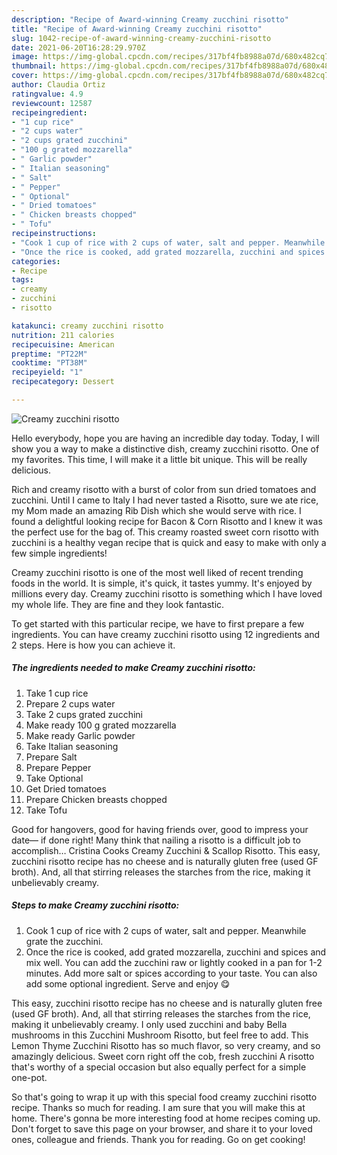 ```yaml
---
description: "Recipe of Award-winning Creamy zucchini risotto"
title: "Recipe of Award-winning Creamy zucchini risotto"
slug: 1042-recipe-of-award-winning-creamy-zucchini-risotto
date: 2021-06-20T16:28:29.970Z
image: https://img-global.cpcdn.com/recipes/317bf4fb8988a07d/680x482cq70/creamy-zucchini-risotto-recipe-main-photo.jpg
thumbnail: https://img-global.cpcdn.com/recipes/317bf4fb8988a07d/680x482cq70/creamy-zucchini-risotto-recipe-main-photo.jpg
cover: https://img-global.cpcdn.com/recipes/317bf4fb8988a07d/680x482cq70/creamy-zucchini-risotto-recipe-main-photo.jpg
author: Claudia Ortiz
ratingvalue: 4.9
reviewcount: 12587
recipeingredient:
- "1 cup rice"
- "2 cups water"
- "2 cups grated zucchini"
- "100 g grated mozzarella"
- " Garlic powder"
- " Italian seasoning"
- " Salt"
- " Pepper"
- " Optional"
- " Dried tomatoes"
- " Chicken breasts chopped"
- " Tofu"
recipeinstructions:
- "Cook 1 cup of rice with 2 cups of water, salt and pepper. Meanwhile grate the zucchini."
- "Once the rice is cooked, add grated mozzarella, zucchini and spices and mix well. You can add the zucchini raw or lightly cooked in a pan for 1-2 minutes. Add more salt or spices according to your taste. You can also add some optional ingredient. Serve and enjoy 😋"
categories:
- Recipe
tags:
- creamy
- zucchini
- risotto

katakunci: creamy zucchini risotto 
nutrition: 211 calories
recipecuisine: American
preptime: "PT22M"
cooktime: "PT38M"
recipeyield: "1"
recipecategory: Dessert

---
```



![Creamy zucchini risotto](https://img-global.cpcdn.com/recipes/317bf4fb8988a07d/680x482cq70/creamy-zucchini-risotto-recipe-main-photo.jpg)

Hello everybody, hope you are having an incredible day today. Today, I will show you a way to make a distinctive dish, creamy zucchini risotto. One of my favorites. This time, I will make it a little bit unique. This will be really delicious.

Rich and creamy risotto with a burst of color from sun dried tomatoes and zucchini. Until I came to Italy I had never tasted a Risotto, sure we ate rice, my Mom made an amazing Rib Dish which she would serve with rice. I found a delightful looking recipe for Bacon &amp; Corn Risotto and I knew it was the perfect use for the bag of. This creamy roasted sweet corn risotto with zucchini is a healthy vegan recipe that is quick and easy to make with only a few simple ingredients!

Creamy zucchini risotto is one of the most well liked of recent trending foods in the world. It is simple, it's quick, it tastes yummy. It's enjoyed by millions every day. Creamy zucchini risotto is something which I have loved my whole life. They are fine and they look fantastic.


To get started with this particular recipe, we have to first prepare a few ingredients. You can have creamy zucchini risotto using 12 ingredients and 2 steps. Here is how you can achieve it.

<!--inarticleads1-->

##### The ingredients needed to make Creamy zucchini risotto:

1. Take 1 cup rice
1. Prepare 2 cups water
1. Take 2 cups grated zucchini
1. Make ready 100 g grated mozzarella
1. Make ready  Garlic powder
1. Take  Italian seasoning
1. Prepare  Salt
1. Prepare  Pepper
1. Take  Optional
1. Get  Dried tomatoes
1. Prepare  Chicken breasts chopped
1. Take  Tofu


Good for hangovers, good for having friends over, good to impress your date— if done right! Many think that nailing a risotto is a difficult job to accomplish… Cristina Cooks Creamy Zucchini &amp; Scallop Risotto. This easy, zucchini risotto recipe has no cheese and is naturally gluten free (used GF broth). And, all that stirring releases the starches from the rice, making it unbelievably creamy. 

<!--inarticleads2-->

##### Steps to make Creamy zucchini risotto:

1. Cook 1 cup of rice with 2 cups of water, salt and pepper. Meanwhile grate the zucchini.
1. Once the rice is cooked, add grated mozzarella, zucchini and spices and mix well. You can add the zucchini raw or lightly cooked in a pan for 1-2 minutes. Add more salt or spices according to your taste. You can also add some optional ingredient. Serve and enjoy 😋


This easy, zucchini risotto recipe has no cheese and is naturally gluten free (used GF broth). And, all that stirring releases the starches from the rice, making it unbelievably creamy. I only used zucchini and baby Bella mushrooms in this Zucchini Mushroom Risotto, but feel free to add. This Lemon Thyme Zucchini Risotto has so much flavor, so very creamy, and so amazingly delicious. Sweet corn right off the cob, fresh zucchini A risotto that&#39;s worthy of a special occasion but also equally perfect for a simple one-pot. 

So that's going to wrap it up with this special food creamy zucchini risotto recipe. Thanks so much for reading. I am sure that you will make this at home. There's gonna be more interesting food at home recipes coming up. Don't forget to save this page on your browser, and share it to your loved ones, colleague and friends. Thank you for reading. Go on get cooking!
